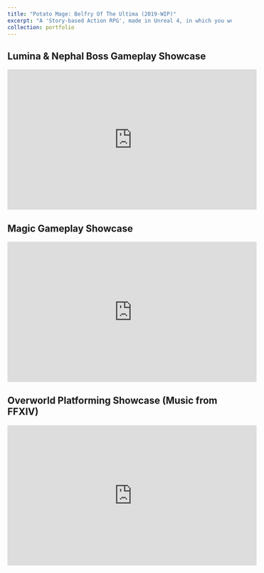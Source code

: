 ```yaml
---
title: "Potato Mage: Belfry Of The Ultima (2019-WIP)"
excerpt: "A 'Story-based Action RPG', made in Unreal 4, in which you work for the God Of The Dead and traverse the Underworld!<br/><img src='/images/PotatoBelfry/pot_img_000.png'>"
collection: portfolio
---
```

Lumina & Nephal Boss Gameplay Showcase
------
<iframe width="560" height="315" src="https://www.youtube.com/embed/Yx-aTCjCRQU" title="YouTube video player" frameborder="0" allow="accelerometer; autoplay; clipboard-write; encrypted-media; gyroscope; picture-in-picture" allowfullscreen></iframe>

Magic Gameplay Showcase
------
<iframe width="560" height="315" src="https://www.youtube.com/embed/Mn4f1QXlnxk" title="YouTube video player" frameborder="0" allow="accelerometer; autoplay; clipboard-write; encrypted-media; gyroscope; picture-in-picture" allowfullscreen></iframe>

Overworld Platforming Showcase (Music from FFXIV)
------
<iframe width="560" height="315" src="https://www.youtube.com/embed/LQTuboIAjiY" title="YouTube video player" frameborder="0" allow="accelerometer; autoplay; clipboard-write; encrypted-media; gyroscope; picture-in-picture" allowfullscreen></iframe>